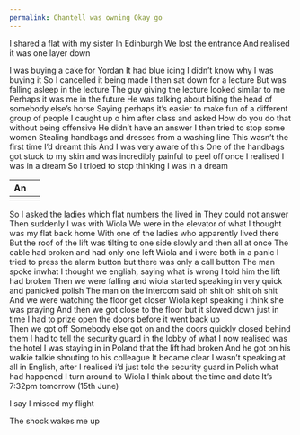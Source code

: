 ```yaml
---
permalink: Chantell was owning Okay go
---
```

I shared a flat with my sister 
In Edinburgh 
We lost the entrance 
And realised it was one layer down 



I was buying a cake for Yordan 
It had blue icing 
I didn’t know why I was buying it 
So I cancelled it being made 
I then sat down for a lecture 
But was falling asleep in the lecture 
The guy giving the lecture looked similar to me 
Perhaps it was me in the future 
He was talking about biting the head of somebody else’s horse 
Saying perhaps it’s easier to make fun of a different group of people 
I caught up o him after class and asked 
How do you do that without being offensive 
He didn’t have an answer 
I then tried to stop some women 
Stealing handbags and dresses from a washing line 
This wasn’t the first time I’d dreamt this 
And I was very aware of this 
One of the handbags got stuck to my skin and was incredibly painful to peel off once I realised I was in a dream 
So I trioed to stop thinking I was in a dream

| An |  |
| -- | -- |
|  |  |


So I asked the ladies which flat numbers the lived in 
They could not answer 
Then suddenly I was with Wiola 
We were in the elevator of what I thought was my flat back home 
With one of the ladies who apparently lived there 
But the roof of the lift was tilting to one side slowly and then all at once 
The cable had broken and had only one left 
Wiola and i were both in a panic 
I tried to press the alarm button but there was only a call button 
The man spoke inwhat I thought we engliah, saying what is wrong 
I told him the lift had broken 
Then we were falling and wiola started speaking in very quick and panicked polish 
The man on the intercom said oh shit oh shit oh shit 
And we were watching the floor get closer 
Wiola kept speaking i think she was praying 
And then we got close to the floor but it slowed down just in time
I had to prize open the doors before it went back up  
Then we got off 
Somebody else got on and the doors quickly closed behind them 
I had to tell the security guard in the lobby of what I now realised was the hotel I was staying in in Poland that the lift had broken
And he got on his walkie talkie shouting to his colleague 
It became clear I wasn’t speaking at all in English, after I realised i’d just told the security guard in Polish what had happened 
I turn around to Wiola 
I think about the time and date 
It’s 7:32pm tomorrow (15th June) 

I say 
I missed my flight 

The shock wakes me up